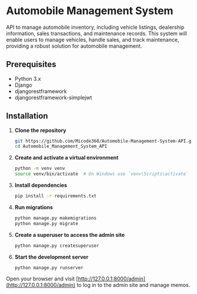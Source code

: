 # Automobile Management System 

API to manage automobile inventory, including vehicle listings, dealership information, sales transactions, and maintenance records. This system will enable users to manage vehicles, handle sales, and track maintenance, providing a robust solution for automobile management.


## Prerequisites
- Python 3.x
- Django
- djangorestframework
- djangorestframework-simplejwt

## Installation

1. **Clone the repository**

    ```bash
    git https://github.com/Micode360/Automobile-Management-System-API.git
    cd Automobile_Management_System_API
    ```

2. **Create and activate a virtual environment**

    ```bash
    python -m venv venv
    source venv/bin/activate  # On Windows use `venv\Scripts\activate`
    ```

3. **Install dependencies**

    ```bash
    pip install -r requirements.txt
    ```

4. **Run migrations**

    ```bash
    python manage.py makemigrations
    python manage.py migrate
    ```

5. **Create a superuser to access the admin site**

    ```bash
    python manage.py createsuperuser
    ```

6. **Start the development server**

    ```bash
    python manage.py runserver
    ```

Open your browser and visit [http://127.0.0.1:8000/admin](http://127.0.0.1:8000/admin) to log in to the admin site and manage memos. 
